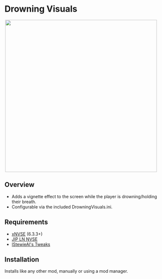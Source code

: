 # Drowning Visuals
<p align="center">
    <img height="500px" src="https://staticdelivery.nexusmods.com/mods/130/images/84841/84841-1711839657-72660904.png">
</p>

## Overview
- Adds a vignette effect to the screen while the player is drowning/holding their breath.
- Configurable via the included DrowningVisuals.ini.

## Requirements
- [xNVSE](https://www.nexusmods.com/newvegas/mods/67883) (6.3.3+)
- [JIP LN NVSE](https://www.nexusmods.com/newvegas/mods/58277)
- [lStewieAl's Tweaks](https://www.nexusmods.com/newvegas/mods/66347)

## Installation
Installs like any other mod, manually or using a mod manager.